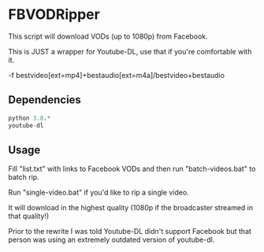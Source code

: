 # FBVODRipper

This script will download VODs (up to 1080p) from Facebook.

This is JUST a wrapper for Youtube-DL, use that if you're comfortable with it.

-f bestvideo[ext=mp4]+bestaudio[ext=m4a]/bestvideo+bestaudio

## Dependencies


```python
python 3.8.*
youtube-dl
```

## Usage

Fill "list.txt" with links to Facebook VODs and then run "batch-videos.bat" to batch rip.

Run "single-video.bat" if you'd like to rip a single video.

It will download in the highest quality (1080p if the broadcaster streamed in that quality!)

Prior to the rewrite I was told Youtube-DL didn't support Facebook but that person was using an extremely outdated version of youtube-dl.
